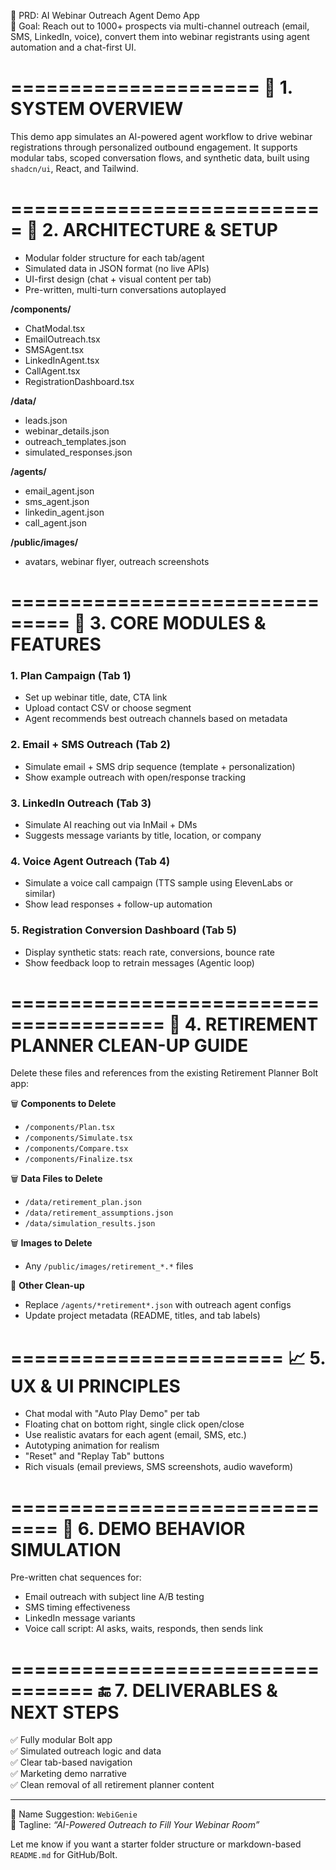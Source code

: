 📄 PRD: AI Webinar Outreach Agent Demo App  
📍 Goal: Reach out to 1000+ prospects via multi-channel outreach (email, SMS, LinkedIn, voice), convert them into webinar registrants using agent automation and a chat-first UI.

=====================
🔧 1. SYSTEM OVERVIEW
=====================
This demo app simulates an AI-powered agent workflow to drive webinar registrations through personalized outbound engagement. It supports modular tabs, scoped conversation flows, and synthetic data, built using `shadcn/ui`, React, and Tailwind.

===========================
🧱 2. ARCHITECTURE & SETUP
===========================
- Modular folder structure for each tab/agent
- Simulated data in JSON format (no live APIs)
- UI-first design (chat + visual content per tab)
- Pre-written, multi-turn conversations autoplayed

**/components/**
- ChatModal.tsx
- EmailOutreach.tsx
- SMSAgent.tsx
- LinkedInAgent.tsx
- CallAgent.tsx
- RegistrationDashboard.tsx

**/data/**
- leads.json
- webinar_details.json
- outreach_templates.json
- simulated_responses.json

**/agents/**
- email_agent.json
- sms_agent.json
- linkedin_agent.json
- call_agent.json

**/public/images/**
- avatars, webinar flyer, outreach screenshots

===============================
🧠 3. CORE MODULES & FEATURES
===============================

### 1. **Plan Campaign** (Tab 1)
- Set up webinar title, date, CTA link
- Upload contact CSV or choose segment
- Agent recommends best outreach channels based on metadata

### 2. **Email + SMS Outreach** (Tab 2)
- Simulate email + SMS drip sequence (template + personalization)
- Show example outreach with open/response tracking

### 3. **LinkedIn Outreach** (Tab 3)
- Simulate AI reaching out via InMail + DMs
- Suggests message variants by title, location, or company

### 4. **Voice Agent Outreach** (Tab 4)
- Simulate a voice call campaign (TTS sample using ElevenLabs or similar)
- Show lead responses + follow-up automation

### 5. **Registration Conversion Dashboard** (Tab 5)
- Display synthetic stats: reach rate, conversions, bounce rate
- Show feedback loop to retrain messages (Agentic loop)

=======================================
🧹 4. RETIREMENT PLANNER CLEAN-UP GUIDE
=======================================

Delete these files and references from the existing Retirement Planner Bolt app:

🗑️ **Components to Delete**  
- `/components/Plan.tsx`  
- `/components/Simulate.tsx`  
- `/components/Compare.tsx`  
- `/components/Finalize.tsx`

🗑️ **Data Files to Delete**  
- `/data/retirement_plan.json`  
- `/data/retirement_assumptions.json`  
- `/data/simulation_results.json`

🗑️ **Images to Delete**  
- Any `/public/images/retirement_*.*` files

🧼 **Other Clean-up**  
- Replace `/agents/*retirement*.json` with outreach agent configs  
- Update project metadata (README, titles, and tab labels)

=======================
📈 5. UX & UI PRINCIPLES
=======================
- Chat modal with "Auto Play Demo" per tab  
- Floating chat on bottom right, single click open/close  
- Use realistic avatars for each agent (email, SMS, etc.)  
- Autotyping animation for realism  
- "Reset" and "Replay Tab" buttons  
- Rich visuals (email previews, SMS screenshots, audio waveform)

==============================
🧪 6. DEMO BEHAVIOR SIMULATION
==============================

Pre-written chat sequences for:
- Email outreach with subject line A/B testing
- SMS timing effectiveness
- LinkedIn message variants
- Voice call script: AI asks, waits, responds, then sends link

=================================
🔚 7. DELIVERABLES & NEXT STEPS
=================================

✅ Fully modular Bolt app  
✅ Simulated outreach logic and data  
✅ Clear tab-based navigation  
✅ Marketing demo narrative  
✅ Clean removal of all retirement planner content  

---

📌 Name Suggestion: `WebiGenie`  
📣 Tagline: *“AI-Powered Outreach to Fill Your Webinar Room”*

Let me know if you want a starter folder structure or markdown-based `README.md` for GitHub/Bolt.
